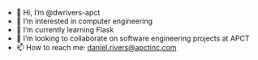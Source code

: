 - 👋 Hi, I’m @dwrivers-apct
- 👀 I’m interested in computer engineering
- 🌱 I’m currently learning Flask
- 💞️ I’m looking to collaborate on software engineering projects at APCT
- 📫 How to reach me: daniel.rivers@apctinc.com

<!---
dwrivers-apct/dwrivers-apct is a ✨ special ✨ repository because its `README.md` (this file) appears on your GitHub profile.
You can click the Preview link to take a look at your changes.
--->
